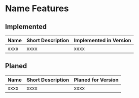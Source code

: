 # Name Features

## Implemented

| Name | Short Description | Implemented in Version |
| ---- | ----------------- | ---------------------- |
| xxxx | xxxx              | xxxx                   |

## Planed

| Name | Short Description | Planed for Version |
| ---- | ----------------- | ------------------ |
| xxxx | xxxx              | xxxx               |
